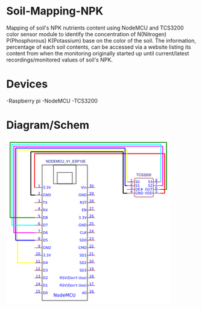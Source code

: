 # Soil-Mapping-NPK
Mapping of soil's NPK nutrients content using NodeMCU and TCS3200 color sensor module to identify the concentration of N(Nitrogen) P(Phosphorous) K(Potassium) base on the color of the soil. The information, percentage of each soil contents, can be accessed via a website listing its content from when the monitoring originally started up until current/latest recordings/monitored values of soil's NPK.

# Devices
-Raspberry pi
-NodeMCU
-TCS3200

# Diagram/Schem
![alt text](https://github.com/kimaurellano/Soil-Mapping-NPK/blob/master/schem/schem.png)
